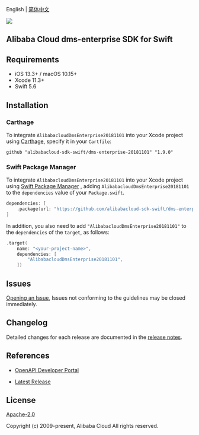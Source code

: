 English | [简体中文](README-CN.md)

![](https://aliyunsdk-pages.alicdn.com/icons/AlibabaCloud.svg)

## Alibaba Cloud dms-enterprise SDK for Swift

## Requirements

- iOS 13.3+ / macOS 10.15+
- Xcode 11.3+
- Swift 5.6

## Installation

### Carthage

To integrate `AlibabacloudDmsEnterprise20181101` into your Xcode project using [Carthage](https://github.com/Carthage/Carthage), specify it in your `Cartfile`:

```ogdl
github "alibabacloud-sdk-swift/dms-enterprise-20181101" "1.9.0"
```

### Swift Package Manager

To integrate `AlibabacloudDmsEnterprise20181101` into your Xcode project using [Swift Package Manager](https://swift.org/package-manager/) , adding `AlibabacloudDmsEnterprise20181101` to the `dependencies` value of your `Package.swift`.

```swift
dependencies: [
    .package(url: "https://github.com/alibabacloud-sdk-swift/dms-enterprise-20181101.git", from: "1.9.0")
]
```

In addition, you also need to add `"AlibabacloudDmsEnterprise20181101"` to the `dependencies` of the `target`, as follows:

```swift
.target(
    name: "<your-project-name>",
    dependencies: [
        "AlibabacloudDmsEnterprise20181101",
    ])
```

## Issues

[Opening an Issue](https://github.com/alibabacloud-sdk-swift/dms-enterprise-20181101/issues/new), Issues not conforming to the guidelines may be closed immediately.

## Changelog

Detailed changes for each release are documented in the [release notes](./ChangeLog.txt).

## References

* [OpenAPI Developer Portal](https://next.api.alibabacloud.com/home)
- [Latest Release](https://github.com/alibabacloud-sdk-swift/dms-enterprise-20181101)

## License

[Apache-2.0](http://www.apache.org/licenses/LICENSE-2.0)

Copyright (c) 2009-present, Alibaba Cloud All rights reserved.
